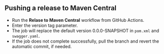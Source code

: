 ## Pushing a release to Maven Central

* Run the **Relase to Maven Central** workflow from GitHub Actions.
* Enter the version tag parameter.
* The job will replace the default version 0.0.0-SNAPSHOT in `pom.xml` and `swagger.yaml`.
* If the job does not complete successfully, pull the branch and revert the automatic commit, if needed.

